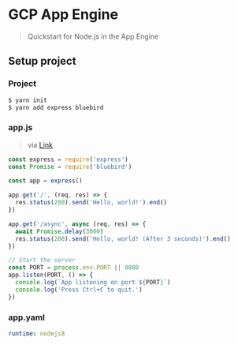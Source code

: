 # GCP App Engine

> Quickstart for Node.js in the App Engine



## Setup project

### Project

```bash
$ yarn init
$ yarn add express bluebird
```

### app.js

> via [Link](https://github.com/GoogleCloudPlatform/nodejs-docs-samples/blob/master/appengine/hello-world/standard/app.js)

```javascript
const express = require('express')
const Promise = require('bluebird')

const app = express()

app.get('/', (req, res) => {
  res.status(200).send('Hello, world!').end()
})

app.get('/async', async (req, res) => {
  await Promise.delay(3000)
  res.status(200).send('Hello, world! (After 3 seconds)').end()
})

// Start the server
const PORT = process.env.PORT || 8080
app.listen(PORT, () => {
  console.log(`App listening on port ${PORT}`)
  console.log('Press Ctrl+C to quit.')
})
```

### app.yaml

```yaml
runtime: nodejs8
```

